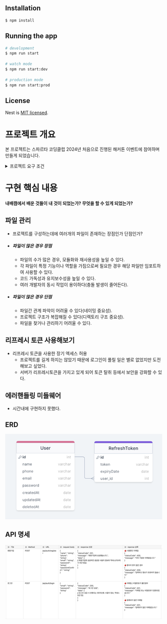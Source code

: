## Installation

```bash
$ npm install
```

## Running the app

```bash
# development
$ npm run start

# watch mode
$ npm run start:dev

# production mode
$ npm run start:prod
```

## License

Nest is [MIT licensed](LICENSE).

# 프로젝트 개요

본 프로젝트는 스파르타 코딩클럽 2024년 처음으로 진행된 해커톤 이벤트에 참여하며 만들게 되었습니다.

<details> <summary>프로젝트 요구 조건</summary> 
<div markdown="1"> 
<h3>타임어택 과제 목표</h3>
<ul>
	<li>1. Nest.Js를 사용하여 RESTFull API를 만들어 회원가입 및 로그인 기능을 구현</li>
	<li>2. ORM을 사용하여 데이터베이스와 상호 작용</li>
	<li>3. Passport 및 JWT를 사용하여 인증 구현</li>
	<li>4. 에러 핸들링 및 보안 고려</li>
</ul>
<h3>요구 조건</h3>
<ul>
	<li>1. 프로젝트 설정:</li>
			<ul>
			<ol>Nest.js 프로젝트 생성</ol>
			<ol>선호하는 ORM 설정 및 모델 작성</ol>
			<ol>JWT 모듈 설치 및 설정</ol>
			</ul>
			
	<li>2. 회원가입 API 구현:</li>
				<ul>
			<ol>사용자 모델 정의 및 데이터베이스에 저장</ol>
			<ol>유효성 검사를 통한 데이터 입력 확인(이메일, 비밀번호, 이름, 전화번호)</ol>
			<ol>비밀번호 암호화</ol>
			</ul>
	<li>3. 로그인 API구현(유효성 검사 및 JWT 토큰 발급)</li>
	<li>4. 인증 미들웨어(accessToken, refreshToken)</li>
	<li>5. 에러 핸들링 및 보안 강화</li>
	<li>참고사항</li>
		<ul>
		  <li>TypeScript를 사용하여 코드 작성</li>
		  <li>Nest.js CLI를 활용하여 모듈, 서비스, 컨트롤러를 생성</li>
		  <li>필요한 의존성은npm 또는 yarn을 통해 설치</li>
		  <li>데이터베이스 선택은 자유-MySQL</li>
		  <li>API 문서Swagger</li>
		</ul>
	<li></li>
</ul>
<h3>조건(필수)</h3>
<ul>
  <li>인터페이스, 비즈니스 로직, 영속성 관리에 따라 책임과 역할을 적절히 나누었다.</li>
  <li>에러 핸들링을 고려해야 한다. 사용자가 어떤 행동을 하든 404, 500 페이지를 보는 일은 없어야 한다.</li>
</ul>
</div> </details>

# 구현 핵심 내용

#### 내배캠에서 배운 것들이 내 것이 되었는가? 무엇을 할 수 있게 되었는가?

## 파일 관리

- 프로젝트를 구성하는데에 여러개의 파일이 존재하는 장점인가 단점인가?
- ##### 파일이 많은 경우 장점
  - 파일의 수가 많은 경우, 모듈화와 재사용성을 높일 수 있다.
  - 각 파일이 특정 기능이나 역할을 가짐으로써 필요한 경우 해당 파일만 임포트하여 사용할 수 있다.
  - 코드 가독성과 유지보수성을 높일 수 있다.
  - 여러 개발자의 동시 작업이 용이하다(충돌 발생이 줄어든다).
- ##### 파일이 많은 경우 단점
  - 파일간 관계 파악이 어려울 수 있다(네이밍 중요성).
  - 프로젝트 구조가 복잡해질 수 있다(디렉토리 구조 중요성).
  - 파일을 찾거나 관리하기 어려울 수 있다.

## 리프레시 토큰 사용해보기

- 리프레시 토큰을 사용한 장기 엑세스 허용
  - 프로젝트를 길게 하지는 않았기 때문에 로그인이 풀릴 일은 별로 없었지만 도전해보고 싶었다.
  - 서버가 리프레시토큰을 가지고 있게 되어 토큰 탈취 등에서 보안을 강화할 수 있다.

## 에러핸들링 미들웨어

- 시간내에 구현하지 못했다.

## ERD

![erd](https://github.com/leesin1040/2024nbcamp_timeattack/blob/main/forreadme/1.png?raw=true)

## API 명세

![api명세](https://github.com/leesin1040/2024nbcamp_timeattack/blob/main/forreadme/2.png?raw=true)
